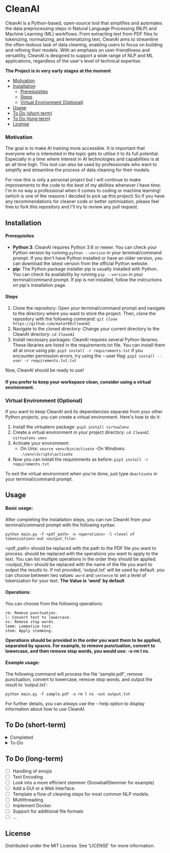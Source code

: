 # CleanAI

CleanAI is a Python-based, open-source tool that simplifies and automates the data preprocessing steps in Natural Language Processing (NLP) and Machine Learning (ML) workflows. From extracting text from PDF files to tokenizing, normalizing, and lemmatizing text, CleanAI aims to streamline the often-tedious task of data cleaning, enabling users to focus on building and refining their models. With an emphasis on user-friendliness and versatility, CleanAI is designed to support a wide range of NLP and ML applications, regardless of the user's level of technical expertise.

**The Project is in very early stages at the moment**

- [Motivation](#motivation)
- [Installation](#installation)
  - [Prerequisites](#prerequisites)
  - [Steps](#steps)
  - [Virtual Environment (Optional)](#virtual-environment-optional)
- [Usage](#usage)
- [To Do (short-term)](#to-do-short-term)
- [To Do (long-term)](#to-do-long-term)
- [License](#license)


### Motivation

The goal is to make AI training more accessible. It is important that everyone who is interested in the topic gets to utilise it to its full potential. Especially in a time where interest in AI technologies and capabilities is at an all time high. This tool can also be used by professionals who want to simplify and streamline the process of data cleaning for their models.

For now this is only a personal project but I will continue to make improvements to the code to the best of my abilities whenever I have time. I'm in no way a professional when it comes to coding or machine learning! (which is one of the reasons I decided to pick up this project) So if you have any recommendations for cleaner code or better optimisation, please feel free to fork this repository and I'll try to review any pull request.
## Installation
#### Prerequisites

- **Python 3**: CleanAI requires Python 3.6 or newer. You can check your Python version by running `python --version` in your terminal/command prompt. If you don't have Python installed or have an older version, you can download the latest version from the official Python website.
- **pip**: The Python package installer pip is usually installed with Python. You can check its availability by running `pip --version` in your terminal/command prompt. If pip is not installed, follow the instructions on pip's installation page.

#### Steps

1. Clone the repository:
        Open your terminal/command prompt and navigate to the directory where you want to store the project. Then, clone the repository with the following command:
        `git clone https://github.com/matat99/CleanAI`
2. Navigate to the cloned directory:
        Change your current directory to the CleanAI directory:
        `cd CleanAI`
3. Install necessary packages:
        CleanAI requires several Python libraries. These libraries are listed in the requirements.txt file. You can install them all at once using pip:
        `pip3 install -r requirements.txt`
        if you encounter permission errors, try using the --user flag:
        `pip3 install --user -r requirements.txt.txt`

Now, CleanAI should be ready to use!

#### If you prefer to keep your workspace clean, consider using a virtual environment.

### Virtual Environment (Optional)

If you want to keep CleanAI and its dependencies separate from your other Python projects, you can create a virtual environment. Here's how to do it:

1. Install the virtualenv package:
    `pip3 install virtualenv`
2. Create a virtual environment in your project directory:
    `cd CleanAI`
    `virtualenv venv`
3. Activate your environment:
    - On Unix:
        `source venv/bin/activate`
    -On Windows:
        `.\venv\Scripts\activate`
4. Now you can install the requirements as before:
    `pip3 install -r requirements.txt`

To exit the virtual environment when you're done, just type `deactivate` in your terminal/command prompt.
## Usage

#### Basic usage: 
After completing the installation steps, you can run CleanAI from your terminal/command prompt with the following syntax:

`python main.py -f <pdf_path> -o <operations> -l <level of tokenization>-out <output_file>`

<pdf_path> should be replaced with the path to the PDF file you want to process.
<operations> should be replaced with the operations you want to apply to the text. You can list multiple operations in the order they should be applied.
<output_file> should be replaced with the name of the file you want to output the results to. If not provided, 'output.txt' will be used by default.
<level of tokenization> you can choose between two values: `word` and `sentence` to set a level of tokenization for your text. **The Value is 'word' by default**

#### Operations: 
You can choose from the following operations:

    rm: Remove punctuation.
    l: Convert text to lowercase.
    ns: Remove stop words.
    lemm: Lemmatize text.
    stem: Apply stemming.

**Operations should be provided in the order you want them to be applied, separated by spaces. For example, to remove punctuation, convert to lowercase, and then remove stop words, you would use: -o rm l ns.**

#### Example usage: 
The following command will process the file 'sample.pdf', remove punctuation, convert to lowercase, remove stop words, and output the result to 'output.txt':

`python main.py -f sample.pdf -o rm l ns -out output.txt`

For further details, you can always use the --help option to display information about how to use CleanAI.

## To Do (short-term)

<details>
    <summary>Completed</summary>

        - [x] Make sure the text is stored appropriately for further cleaning.
        - [x] Tokenization of the text.
        - [x] Removal of punctuation.
        - [x] Normalization (lowercase) of the text.
        - [x] Stop Word Removal.
        - [x] Join Hyphens.
        - [x] Stemming/Lemmatization.
        - [x] Ability to select which pdf pages you want to use
        - [x] Make the README nicer.
        - [x] CLI flags.
        - [x] Add unit tests.
        - [x] Choose your own level of tokenization (word or sentence)
        - [x] Expand contractions 
        - [x] Load NLTK when neaded within the function not at the start of the script
</details>
<details>
    <summary>To-Do</summary>

    - [ ] Configurable stop-words
    - [ ] logging
    - [ ] Spell Check.
    - [ ] N-gram support
    - [ ] Training and test sets division.
    - [ ] Comprehensive error handling.
    - [ ] Adapt for large-scale document processing by processing page by page to reduce memory usage
    - [ ] Support for additional file formats
    - [ ] ...

</details>

## To Do (long-term)

- [ ] Handling of emojis
- [ ] Text Encoding.
- [ ] Look into a more efficient stemmer (SnowballStemmer for example)
- [ ] Add a GUI or a Web Interface.
- [ ] Template a flow of cleaning steps for most common NLP models.
- [ ] Multithreading.
- [ ] Implement Docker.
- [ ] Support for additional file formats
- [ ] ...

## License

Distributed under the MIT License. See 'LICENSE' for more information.